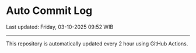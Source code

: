 # Auto Commit Log

Last updated: Friday, 03-10-2025 09:52 WIB

---

This repository is automatically updated every 2 hour using GitHub Actions.
